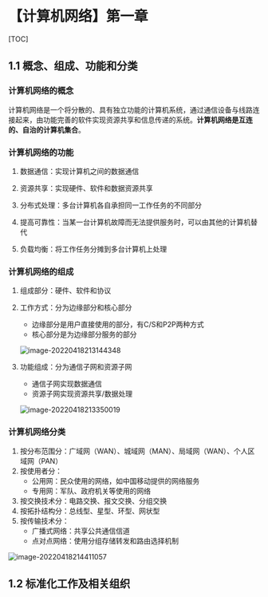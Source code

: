 # 【计算机网络】第一章

[TOC]

## 1.1 概念、组成、功能和分类

### 计算机网络的概念

计算机网络是一个将分散的、具有独立功能的计算机系统，通过通信设备与线路连接起来，由功能完善的软件实现资源共享和信息传递的系统。**计算机网络是互连的、自治的计算机集合**。

### 计算机网络的功能

1. 数据通信：实现计算机之间的数据通信

2. 资源共享：实现硬件、软件和数据资源共享
3. 分布式处理：多台计算机各自承担同一工作任务的不同部分
4. 提高可靠性：当某一台计算机故障而无法提供服务时，可以由其他的计算机替代
5. 负载均衡：将工作任务分摊到多台计算机上处理

### 计算机网络的组成

1. 组成部分：硬件、软件和协议

2. 工作方式：分为边缘部分和核心部分

   - 边缘部分是用户直接使用的部分，有C/S和P2P两种方式
   - 核心部分是为边缘部分服务的部分

   ![image-20220418213144348](https://yansp.oss-cn-beijing.aliyuncs.com/image-20220418213144348.png)

3. 功能组成：分为通信子网和资源子网

   - 通信子网实现数据通信
   - 资源子网实现资源共享/数据处理

   ![image-20220418213350019](https://yansp.oss-cn-beijing.aliyuncs.com/image-20220418213350019.png)

### 计算机网络分类

1. 按分布范围分：广域网（WAN）、城域网（MAN）、局域网（WAN）、个人区域网（PAN）
2. 按使用者分：
   - 公用网：民众使用的网络，如中国移动提供的网络服务
   - 专用网：军队、政府机关等使用的网络
3. 按交换技术分：电路交换、报文交换、分组交换
4. 按拓扑结构分：总线型、星型、环型、网状型
5. 按传输技术分：
   - 广播式网络：共享公共通信信道
   - 点对点网络：使用分组存储转发和路由选择机制

![image-20220418214411057](https://yansp.oss-cn-beijing.aliyuncs.com/image-20220418214411057.png)

## 1.2 标准化工作及相关组织

